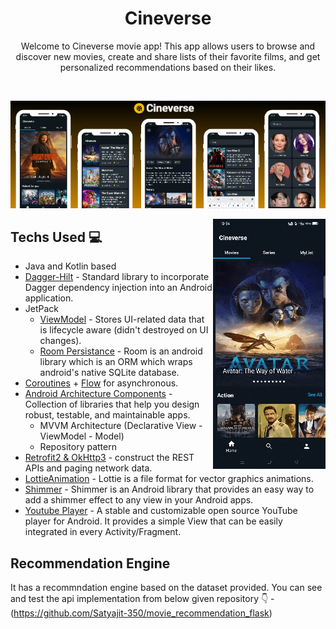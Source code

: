 <h1 align="center">Cineverse</h1>
<p align="center"> 
Welcome to Cineverse movie app! This app allows users to browse and discover new movies, create and share lists of their favorite films, and get personalized recommendations based on their likes.
<br>
</p>
<br>

<p align = "center">
<img src = "https://github.com/Satyajit-350/Cineverse/blob/master/preview/preview_poster.jpg">
 </p>

<img src="https://github.com/Satyajit-350/Cineverse/blob/master/preview/preview_gif.gif" align="right"/>

## Techs Used 💻
- Java and Kotlin based
- [Dagger-Hilt](https://dagger.dev/hilt/) - Standard library to incorporate Dagger dependency injection into an Android application.
- JetPack
  - [ViewModel](https://developer.android.com/topic/libraries/architecture/viewmodel) - Stores UI-related data that is lifecycle aware (didn't destroyed on UI changes).
  - [Room Persistance](https://developer.android.com/training/data-storage/room) - Room is an android library which is an ORM which wraps android's native SQLite database.
- [Coroutines](https://github.com/Kotlin/kotlinx.coroutines) + [Flow](https://kotlin.github.io/kotlinx.coroutines/kotlinx-coroutines-core/kotlinx.coroutines.flow/) for asynchronous.
- [Android Architecture Components](https://developer.android.com/topic/architecture) - Collection of libraries that help you design robust, testable, and maintainable apps.
  - MVVM Architecture (Declarative View - ViewModel - Model)
  - Repository pattern
- [Retrofit2 & OkHttp3](https://github.com/square/retrofit) - construct the REST APIs and paging network data.
- [LottieAnimation](https://lottiefiles.com/) - Lottie is a file format for vector graphics animations.
- [Shimmer](https://facebook.github.io/shimmer-android/) - Shimmer is an Android library that provides an easy way to add a shimmer effect to any view in your Android apps.
- [Youtube Player](https://github.com/PierfrancescoSoffritti/android-youtube-player) - A stable and customizable open source YouTube player for Android. It provides a simple View that can be easily integrated in every Activity/Fragment.

## Recommendation Engine
It has a recommndation engine based on the dataset provided.
You can see and test the api implementation from below given repository 👇
 -(https://github.com/Satyajit-350/movie_recommendation_flask)

